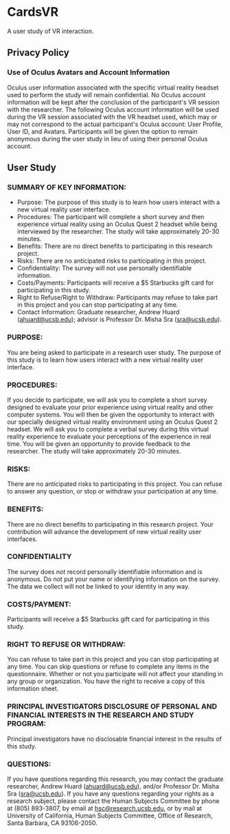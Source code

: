 # CardsVR
A user study of VR interaction.

## Privacy Policy
### Use of Oculus Avatars and Account Information
Oculus user information associated with the specific virtual reality headset used to perform the study will remain confidential.  No Oculus account information will be kept after the conclusion of the participant's VR session with the researcher.  The following Oculus account information will be used during the VR session associated with the VR headset used, which may or may not correspond to the actual participant's Oculus account: User Profile, User ID, and Avatars.  Participants will be given the option to remain anonymous during the user study in lieu of using their personal Oculus account.

## User Study
### SUMMARY OF KEY INFORMATION:
- Purpose: The purpose of this study is to learn how users interact with a new virtual reality user interface.
- Procedures: The participant will complete a short survey and then experience virtual reality using an Oculus Quest 2 headset while being interviewed by the researcher. The study will take approximately 20-30 minutes.
- Benefits: There are no direct benefits to participating in this research project.
- Risks: There are no anticipated risks to participating in this project.
- Confidentiality: The survey will not use personally identifiable information.
- Costs/Payments: Participants will receive a $5 Starbucks gift card for participating in this study.
- Right to Refuse/Right to Withdraw: Participants may refuse to take part in this project and you can stop participating at any time.
- Contact Information: Graduate researcher, Andrew Huard (ahuard@ucsb.edu); advisor is Professor Dr. Misha Sra (sra@ucsb.edu).

### PURPOSE:
You are being asked to participate in a research user study. The purpose of this study is to learn how users interact with a new virtual reality user interface.

### PROCEDURES:
If you decide to participate, we will ask you to complete a short survey designed to evaluate your prior experience using virtual reality and other computer systems. You will then be given the opportunity to interact with our specially designed virtual reality environment using an Oculus Quest 2 headset. We will ask you to complete a verbal survey during this virtual reality experience to evaluate your perceptions of the experience in real time. You will be given an opportunity to provide feedback to the researcher.
The study will take approximately 20-30 minutes.

### RISKS:
There are no anticipated risks to participating in this project. You can refuse to answer any question, or stop or withdraw your participation at any time.

### BENEFITS:
There are no direct benefits to participating in this research project. Your contribution will advance the development of new virtual reality user interfaces.

### CONFIDENTIALITY
The survey does not record personally identifiable information and is anonymous. Do not put your name or identifying information on the survey. The data we collect will not be linked to your identity in any way.

### COSTS/PAYMENT:
Participants will receive a $5 Starbucks gift card for participating in this study.

### RIGHT TO REFUSE OR WITHDRAW:
You can refuse to take part in this project and you can stop participating at any time. You can skip questions or refuse to complete any items in the questionnaire. Whether or not you participate will not affect your standing in any group or organization. You have the right to receive a copy of this information sheet.

### PRINCIPAL INVESTIGATORS DISCLOSURE OF PERSONAL AND FINANCIAL INTERESTS IN THE RESEARCH AND STUDY PROGRAM:
Principal investigators have no disclosable financial interest in the results of this study.

### QUESTIONS:
If you have questions regarding this research, you may contact the graduate researcher, Andrew Huard (ahuard@ucsb.edu), and/or Professor Dr. Misha Sra (sra@ucsb.edu). If you have any questions regarding your rights as a research subject, please contact the Human Subjects Committee by phone at (805) 893-3807, by email at hsc@research.ucsb.edu, or by mail at University of California, Human Subjects Committee, Office of Research, Santa Barbara, CA 93106-2050.
